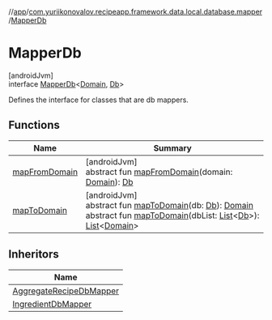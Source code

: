 //[app](../../../index.md)/[com.yuriikonovalov.recipeapp.framework.data.local.database.mapper](../index.md)/[MapperDb](index.md)

# MapperDb

[androidJvm]\
interface [MapperDb](index.md)&lt;[Domain](index.md), [Db](index.md)&gt;

Defines the interface for classes that are db mappers.

## Functions

| Name | Summary |
|---|---|
| [mapFromDomain](map-from-domain.md) | [androidJvm]<br>abstract fun [mapFromDomain](map-from-domain.md)(domain: [Domain](index.md)): [Db](index.md) |
| [mapToDomain](map-to-domain.md) | [androidJvm]<br>abstract fun [mapToDomain](map-to-domain.md)(db: [Db](index.md)): [Domain](index.md)<br>abstract fun [mapToDomain](map-to-domain.md)(dbList: [List](https://kotlinlang.org/api/latest/jvm/stdlib/kotlin.collections/-list/index.html)&lt;[Db](index.md)&gt;): [List](https://kotlinlang.org/api/latest/jvm/stdlib/kotlin.collections/-list/index.html)&lt;[Domain](index.md)&gt; |

## Inheritors

| Name |
|---|
| [AggregateRecipeDbMapper](../-aggregate-recipe-db-mapper/index.md) |
| [IngredientDbMapper](../-ingredient-db-mapper/index.md) |

